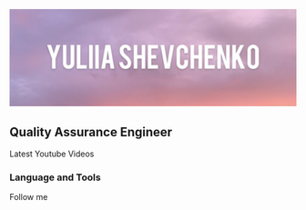 ![Header](https://github.com/ys-tester/ys-tester/blob/main/assets/photo_2022-11-09_11-08-22.jpg)

## Quality Assurance Engineer

Latest Youtube Videos

### Language and Tools

Follow me
